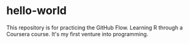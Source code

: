 # hello-world
This repository is for practicing the GitHub Flow.
Learning R through a Coursera course. It's my first venture into programming.
